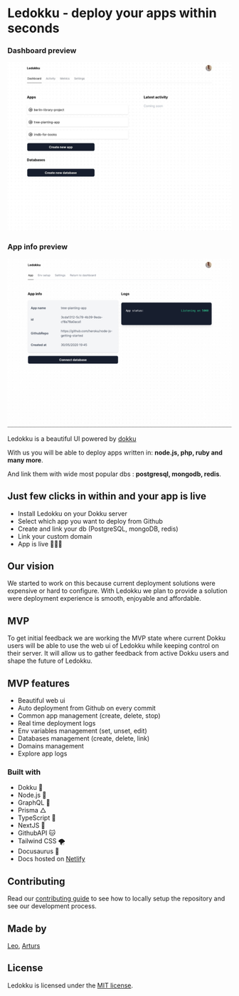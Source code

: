 # Ledokku - deploy your apps within seconds

### Dashboard preview
![Dashboard](/images/Dashboard1.png)

### App info preview
![App](/images/App1.png)

Ledokku is a beautiful UI powered by [dokku](http://dokku.viewdocs.io/dokku/)

With us you will be able to deploy apps written in:
**node.js, php, ruby and many more**.

And link them with wide most popular dbs : **postgresql, mongodb, redis**.

## Just few clicks in within and your app is live

- Install Ledokku on your Dokku server
- Select which app you want to deploy from Github
- Create and link your db (PostgreSQL, mongoDB, redis)
- Link your custom domain
- App is live 🎉🎉🎉

## Our vision

We started to work on this because current deployment solutions were expensive or hard to configure. With Ledokku we plan to provide a solution were deployment experience is smooth, enjoyable and affordable.

## MVP

To get initial feedback we are working the MVP state where current Dokku users will be able to use the web ui of Ledokku while keeping control on their server. It will allow us to gather feedback from active Dokku users and shape the future of Ledokku.

## MVP features

- Beautiful web ui
- Auto deployment from Github on every commit
- Common app management (create, delete, stop)
- Real time deployment logs
- Env variables management (set, unset, edit)
- Databases management (create, delete, link)
- Domains management
- Explore app logs

### Built with

- Dokku 🐳
- Node.js 💚
- GraphQL 💓
- Prisma △
- TypeScript 💙
- NextJS 🖤
- GithubAPI 🐱
- Tailwind CSS 🌪
- Docusaurus 🦖 
- Docs hosted on [Netlify](https://www.netlify.com/)

## Contributing

Read our [contributing guide](CONTRIBUTING.md) to see how to locally setup the repository and see our development process.

## Made by

[Leo](https://github.com/pradel),
[Arturs](https://github.com/Akirtovskis)

## License

Ledokku is licensed under the [MIT license](https://github.com/ledokku/ledokku/blob/master/LICENSE).
